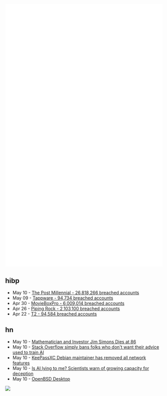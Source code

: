 ![Metrics](https://raw.githubusercontent.com/phixion/phixion/master/metrics.svg)

## hibp

<!--
for https://github.com/phixion/phixion/blob/main/.github/workflows/feeds.yml
-->
<!--START_SECTION:haveibeenpwnd-->
- May 10 - [The Post Millennial - 26,818,266 breached accounts](https://haveibeenpwned.com/PwnedWebsites#ThePostMillennial)
- May 09 - [Tappware - 94,734 breached accounts](https://haveibeenpwned.com/PwnedWebsites#Tappware)
- Apr 30 - [MovieBoxPro - 6,009,014 breached accounts](https://haveibeenpwned.com/PwnedWebsites#MovieBoxPro)
- Apr 26 - [Piping Rock - 2,103,100 breached accounts](https://haveibeenpwned.com/PwnedWebsites#PipingRock)
- Apr 22 - [T2 - 94,584 breached accounts](https://haveibeenpwned.com/PwnedWebsites#T2)
<!--END_SECTION:haveibeenpwnd-->

## hn

<!--
for https://github.com/phixion/phixion/blob/main/.github/workflows/feeds.yml
-->
<!--START_SECTION:hn-->
- May 10 - [Mathematician and Investor Jim Simons Dies at 86](https://www.simonsfoundation.org/2024/05/10/simons-foundation-co-founder-mathematician-and-investor-jim-simons-dies-at-86/)
- May 10 - [Stack Overflow simply bans folks who don't want their advice used to train AI](https://www.theregister.com/2024/05/09/stack_overflow_banning_users_who/)
- May 10 - [KeePassXC Debian maintainer has removed all network features](https://fosstodon.org/@keepassxc/112417353193348720)
- May 10 - [Is AI lying to me? Scientists warn of growing capacity for deception](https://www.theguardian.com/technology/article/2024/may/10/is-ai-lying-to-me-scientists-warn-of-growing-capacity-for-deception)
- May 10 - [OpenBSD Desktop](https://x61.ar/log/2024/05/06052024135732-openbsd_desktop.html)
<!--END_SECTION:hn-->

<!--
for https://yhype.me
-->
![](https://hit.yhype.me/github/profile?user_id=13013670)
